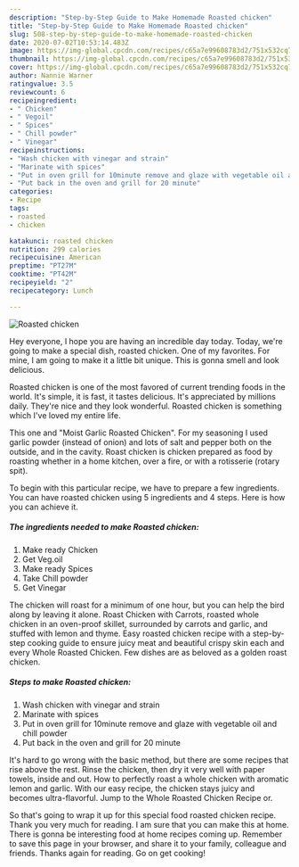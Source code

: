 ```yaml
---
description: "Step-by-Step Guide to Make Homemade Roasted chicken"
title: "Step-by-Step Guide to Make Homemade Roasted chicken"
slug: 508-step-by-step-guide-to-make-homemade-roasted-chicken
date: 2020-07-02T10:53:14.483Z
image: https://img-global.cpcdn.com/recipes/c65a7e99608783d2/751x532cq70/roasted-chicken-recipe-main-photo.jpg
thumbnail: https://img-global.cpcdn.com/recipes/c65a7e99608783d2/751x532cq70/roasted-chicken-recipe-main-photo.jpg
cover: https://img-global.cpcdn.com/recipes/c65a7e99608783d2/751x532cq70/roasted-chicken-recipe-main-photo.jpg
author: Nannie Warner
ratingvalue: 3.5
reviewcount: 6
recipeingredient:
- " Chicken"
- " Vegoil"
- " Spices"
- " Chill powder"
- " Vinegar"
recipeinstructions:
- "Wash chicken with vinegar and strain"
- "Marinate with spices"
- "Put in oven grill for 10minute remove and glaze with vegetable oil and chill powder"
- "Put back in the oven and grill for 20 minute"
categories:
- Recipe
tags:
- roasted
- chicken

katakunci: roasted chicken 
nutrition: 299 calories
recipecuisine: American
preptime: "PT27M"
cooktime: "PT42M"
recipeyield: "2"
recipecategory: Lunch

---
```



![Roasted chicken](https://img-global.cpcdn.com/recipes/c65a7e99608783d2/751x532cq70/roasted-chicken-recipe-main-photo.jpg)

Hey everyone, I hope you are having an incredible day today. Today, we're going to make a special dish, roasted chicken. One of my favorites. For mine, I am going to make it a little bit unique. This is gonna smell and look delicious.

Roasted chicken is one of the most favored of current trending foods in the world. It's simple, it is fast, it tastes delicious. It's appreciated by millions daily. They're nice and they look wonderful. Roasted chicken is something which I've loved my entire life.

This one and &#34;Moist Garlic Roasted Chicken&#34;. For my seasoning I used garlic powder (instead of onion) and lots of salt and pepper both on the outside, and in the cavity. Roast chicken is chicken prepared as food by roasting whether in a home kitchen, over a fire, or with a rotisserie (rotary spit).


To begin with this particular recipe, we have to prepare a few ingredients. You can have roasted chicken using 5 ingredients and 4 steps. Here is how you can achieve it.

<!--inarticleads1-->

##### The ingredients needed to make Roasted chicken:

1. Make ready  Chicken
1. Get  Veg.oil
1. Make ready  Spices
1. Take  Chill powder
1. Get  Vinegar


The chicken will roast for a minimum of one hour, but you can help the bird along by leaving it alone. Roast Chicken with Carrots, roasted whole chicken in an oven-proof skillet, surrounded by carrots and garlic, and stuffed with lemon and thyme. Easy roasted chicken recipe with a step-by-step cooking guide to ensure juicy meat and beautiful crispy skin each and every Whole Roasted Chicken. Few dishes are as beloved as a golden roast chicken. 

<!--inarticleads2-->

##### Steps to make Roasted chicken:

1. Wash chicken with vinegar and strain
1. Marinate with spices
1. Put in oven grill for 10minute remove and glaze with vegetable oil and chill powder
1. Put back in the oven and grill for 20 minute


It&#39;s hard to go wrong with the basic method, but there are some recipes that rise above the rest. Rinse the chicken, then dry it very well with paper towels, inside and out. How to perfectly roast a whole chicken with aromatic lemon and garlic. With our easy recipe, the chicken stays juicy and becomes ultra-flavorful. Jump to the Whole Roasted Chicken Recipe or. 

So that's going to wrap it up for this special food roasted chicken recipe. Thank you very much for reading. I am sure that you can make this at home. There is gonna be interesting food at home recipes coming up. Remember to save this page in your browser, and share it to your family, colleague and friends. Thanks again for reading. Go on get cooking!
